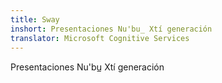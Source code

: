 ```yaml
---
title: Sway
inshort: Presentaciones Nu'bu̲ Xtí generación
translator: Microsoft Cognitive Services
---
```


Presentaciones Nu'bu̲ Xtí generación


